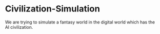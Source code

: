 # Civilization-Simulation
We are trying to simulate a fantasy world in the digital world which has the AI civilization. 
